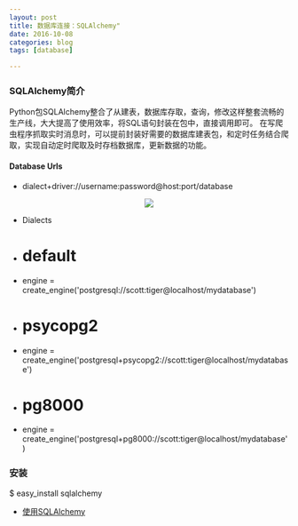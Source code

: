 ```yaml
---
layout: post
title: 数据库连接：SQLAlchemy"
date: 2016-10-08
categories: blog
tags: [database]

---
```



### SQLAlchemy简介
Python包SQLAlchemy整合了从建表，数据库存取，查询，修改这样整套流畅的生产线，大大提高了使用效率，将SQL语句封装在包中，直接调用即可。
在写爬虫程序抓取实时消息时，可以提前封装好需要的数据库建表包，和定时任务结合爬取，实现自动定时爬取及时存档数据库，更新数据的功能。

#### Database Urls
- dialect+driver://username:password@host:port/database

<center>
    <p><img src="https://raw.githubusercontent.com/squirrelmaster/squirrelmaster.github.io/master/img/sqla_engine_arch.png" align="center"></p>
</center>


- Dialects
 + # default
 + engine = create_engine('postgresql://scott:tiger@localhost/mydatabase')

 + # psycopg2
 + engine = create_engine('postgresql+psycopg2://scott:tiger@localhost/mydatabase')

 + # pg8000
 + engine = create_engine('postgresql+pg8000://scott:tiger@localhost/mydatabase')


### 安装
$ easy_install sqlalchemy

- [使用SQLAlchemy](http://www.liaoxuefeng.com/wiki/001374738125095c955c1e6d8bb493182103fac9270762a000/0014021031294178f993c85204e4d1b81ab032070641ce5000)

